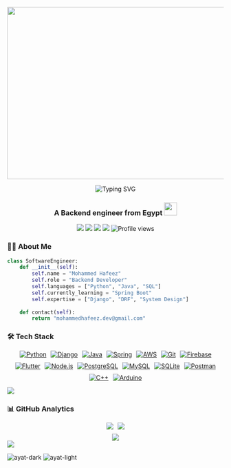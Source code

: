 <p align="center">
<!--   <a>
    <img src="https://mir-s3-cdn-cf.behance.net/project_modules/max_1200/22b22287602523.5dbd29081561d.gif" width="1920" height="400">
  </a> -->
 <a>
    <img src="https://camo.githubusercontent.com/4c3fd71b359cd5dfadc21247cde8f16ecbe5d41db8ac79ef28e3091ab02a8bef/68747470733a2f2f6d69722d73332d63646e2d63662e626568616e63652e6e65742f70726f6a6563745f6d6f64756c65732f6d61785f313230302f3831626234623136353638343031392e363430623630333864313333652e676966" width="1920" height="400">
  </a>
</p>

<div align="center">
  <img src="https://readme-typing-svg.demolab.com?font=Fira+Code&weight=600&size=30&duration=4000&pause=1000&color=66FCF1&center=true&vCenter=true&width=600&lines=Hi%F0%9F%91%8B%2C+I'm+Mohammed+Hafeez;Backend+Engineer+%F0%9F%92%BB;Python+%7C+Django+%7C+DRF+%7C+Docker" alt="Typing SVG" />
</div>

<h3 align="center">A Backend engineer from Egypt <img src="https://media.giphy.com/media/WUlplcMpOCEmTGBtBW/giphy.gif" width="30"></h3>

<p align="center">
  <a href="https://github.com/MUHAMMEDHAFEEZ" target="_blank"><img src="https://img.shields.io/badge/-@MUHAMMEDHAFEEZ-181717?style=flat-square&logo=GitHub&logoColor=white"></a>
  <a href="https://www.linkedin.com/in/mohammed-hafeez-574306235" target="_blank"><img src="https://img.shields.io/badge/-LinkedIn-0A66C2?style=flat-square&logo=LinkedIn&logoColor=white"></a>
  <a href="https://twitter.com/mohamedhafeez0" target="_blank"><img src="https://img.shields.io/badge/-Twitter-1DA1F2?style=flat-square&logo=Twitter&logoColor=white"></a>
  <a href="mailto:mohammedhafeez.dev@gmail.com" target="_blank"><img src="https://img.shields.io/badge/-Email-EA4335?style=flat-square&logo=Gmail&logoColor=white"></a>
  <img src="https://komarev.com/ghpvc/?username=muhammedhafeez&label=Views&color=6e40c9&style=flat-square&abbreviated=true&base=12000" alt="Profile views"/>
</p>

### 👨‍💻 About Me

```python
class SoftwareEngineer:
    def __init__(self):
        self.name = "Mohammed Hafeez"
        self.role = "Backend Developer"
        self.languages = ["Python", "Java", "SQL"]
        self.currently_learning = "Spring Boot"
        self.expertise = ["Django", "DRF", "System Design"]
        
    def contact(self):
        return "mohammedhafeez.dev@gmail.com"
```

### 🛠️ Tech Stack

<p align="center">
  <div style="display: flex; flex-wrap: wrap; justify-content: center; gap: 10px;">
    <!-- Python -->
    <a href="https://www.python.org" target="_blank">
      <img src="https://skillicons.dev/icons?i=python" alt="Python" title="Python" />
    </a>    
    <!-- Django -->
    <a href="https://www.djangoproject.com" target="_blank">
      <img src="https://skillicons.dev/icons?i=django" alt="Django" title="Django" />
    </a>
    <!-- Java -->
    <a href="https://www.java.com" target="_blank">
      <img src="https://skillicons.dev/icons?i=java" alt="Java" title="Java" />
    </a>
    <!-- Spring -->
    <a href="https://spring.io" target="_blank">
      <img src="https://skillicons.dev/icons?i=spring" alt="Spring" title="Spring Framework" />
    </a>
    <!-- AWS -->
    <a href="https://aws.amazon.com" target="_blank">
      <img src="https://skillicons.dev/icons?i=aws" alt="AWS" title="Amazon Web Services" />
    </a>
    <!-- Git -->
    <a href="https://git-scm.com" target="_blank">
      <img src="https://skillicons.dev/icons?i=git" alt="Git" title="Git" />
    </a>
    <!-- Firebase -->
    <a href="https://firebase.google.com" target="_blank">
      <img src="https://skillicons.dev/icons?i=firebase" alt="Firebase" title="Firebase" />
    </a>
    <!-- Flutter -->
    <a href="https://flutter.dev" target="_blank">
      <img src="https://skillicons.dev/icons?i=flutter" alt="Flutter" title="Flutter" />
    </a>
    <!-- Node.js -->
    <a href="https://nodejs.org" target="_blank">
      <img src="https://skillicons.dev/icons?i=nodejs" alt="Node.js" title="Node.js" />
    </a>
    <!-- PostgreSQL -->
    <a href="https://www.postgresql.org" target="_blank">
      <img src="https://skillicons.dev/icons?i=postgresql" alt="PostgreSQL" title="PostgreSQL" />
    </a>
    <!-- MySQL -->
    <a href="https://www.mysql.com" target="_blank">
      <img src="https://skillicons.dev/icons?i=mysql" alt="MySQL" title="MySQL" />
    </a> 
    <!-- SQLite -->
    <a href="https://www.sqlite.org" target="_blank">
      <img src="https://skillicons.dev/icons?i=sqlite" alt="SQLite" title="SQLite" />
    </a>   
    <!-- Postman -->
    <a href="https://www.postman.com" target="_blank">
      <img src="https://skillicons.dev/icons?i=postman" alt="Postman" title="Postman" />
    </a>   
    <!-- C++ -->
    <a href="https://isocpp.org" target="_blank">
      <img src="https://skillicons.dev/icons?i=cpp" alt="C++" title="C++" />
    </a>   
    <!-- Arduino -->
    <a href="https://www.arduino.cc" target="_blank">
      <img src="https://skillicons.dev/icons?i=arduino" alt="Arduino" title="Arduino" />
    </a>
  </div>
</p>

<img src="https://user-images.githubusercontent.com/73097560/115834477-dbab4500-a447-11eb-908a-139a6edaec5c.gif">

### 📊 GitHub Analytics

<div align="center">
  <!-- Stats container with flexbox -->
  <div style="display: flex; justify-content: center; flex-wrap: wrap; gap: 10px; margin: 10px 0;">
    <img src="https://github-readme-stats.vercel.app/api?username=MUHAMMEDHAFEEZ&show_icons=true&theme=tokyonight&hide_border=true&height=195&width=300" />
    <img src="https://github-readme-stats.vercel.app/api/top-langs/?username=MUHAMMEDHAFEEZ&layout=compact&theme=tokyonight&hide_border=true&height=195&width=300" />
  </div>
  
  <img src="https://github-readme-activity-graph.vercel.app/graph?username=MUHAMMEDHAFEEZ&theme=tokyo-night&hide_border=true&height=300&width=300" />
</div>

<img src="https://user-images.githubusercontent.com/73097560/115834477-dbab4500-a447-11eb-908a-139a6edaec5c.gif">

![ayat-dark](https://github.com/user-attachments/assets/916aad76-a56d-4e72-a2de-5f70d5ecde93#gh-dark-mode-only&cache_seconds=1800&count_private=true)
![ayat-light](https://github.com/user-attachments/assets/1ba2bd51-f9b2-4080-b48b-7f6dd9845336#gh-light-mode-only)


